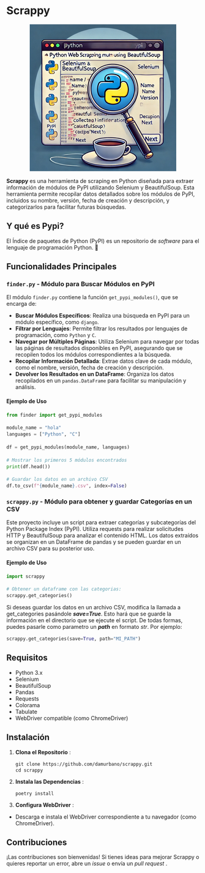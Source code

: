 # Scrappy

<p align="center">
  <img src="./image/README/1725227622704.png" alt="Scrappy" />
</p>

**Scrappy** es una herramienta de scraping en Python diseñada para extraer información de módulos de PyPI utilizando Selenium y BeautifulSoup. Esta herramienta permite recopilar datos detallados sobre los módulos de PyPI, incluidos su nombre, versión, fecha de creación y descripción, y categorizarlos para facilitar futuras búsquedas.

## Y qué es Pypi?
El Índice de paquetes de Python (PyPI) es un repositorio de *software* para el lenguaje de programación Python. 🐍

## Funcionalidades Principales

### `finder.py` - Módulo para Buscar Módulos en PyPI

El módulo `finder.py` contiene la función `get_pypi_modules()`, que se encarga de:

- **Buscar Módulos Específicos**: Realiza una búsqueda en PyPI para un módulo específico, como `django`.
- **Filtrar por Lenguajes**: Permite filtrar los resultados por lenguajes de programación, como `Python` y `C`.
- **Navegar por Múltiples Páginas**: Utiliza Selenium para navegar por todas las páginas de resultados disponibles en PyPI, asegurando que se recopilen todos los módulos correspondientes a la búsqueda.
- **Recopilar Información Detallada**: Extrae datos clave de cada módulo, como el nombre, versión, fecha de creación y descripción.
- **Devolver los Resultados en un DataFrame**: Organiza los datos recopilados en un `pandas.DataFrame` para facilitar su manipulación y análisis.

#### Ejemplo de Uso

```python
from finder import get_pypi_modules

module_name = "hola"
languages = ["Python", "C"]

df = get_pypi_modules(module_name, languages)

# Mostrar los primeros 5 módulos encontrados
print(df.head())

# Guardar los datos en un archivo CSV
df.to_csv(f"{module_name}.csv", index=False)
```

### `scrappy.py` - Módulo para obtener y guardar Categorías en un CSV

Este proyecto incluye un script para extraer categorías y subcategorías del Python Package Index (PyPI). Utiliza requests para realizar solicitudes HTTP y BeautifulSoup para analizar el contenido HTML. Los datos extraídos se organizan en un DataFrame de pandas y se pueden guardar en un archivo CSV para su posterior uso.

#### Ejemplo de Uso

```python
import scrappy

# Obtener un dataframe con las categorias:
scrappy.get_categories()

```

Si deseas guardar los datos en un archivo CSV, modifica la llamada a get_categories pasándole ***save=True***. Esto hará que se guarde la información en el directorio que se ejecute el script.
De todas formas, puedes pasarle como parametro un ***path*** en formato *str*.
Por ejemplo:

```python
scrappy.get_categories(save=True, path="MI_PATH")
```

## Requisitos

* Python 3.x
* Selenium
* BeautifulSoup
* Pandas
* Requests
* Colorama
* Tabulate
* WebDriver compatible (como ChromeDriver)

## Instalación

1. **Clona el Repositorio** :

   ```
   git clone https://github.com/damurbano/scrappy.git
   cd scrappy

   ```
2. **Instala las Dependencias** :

   ```
   poetry install
   ```
3. **Configura WebDriver** :

* Descarga e instala el WebDriver correspondiente a tu navegador (como ChromeDriver).

## Contribuciones

¡Las contribuciones son bienvenidas! Si tienes ideas para mejorar Scrappy o quieres reportar un error, abre un *issue* o envía un  *pull request* .
